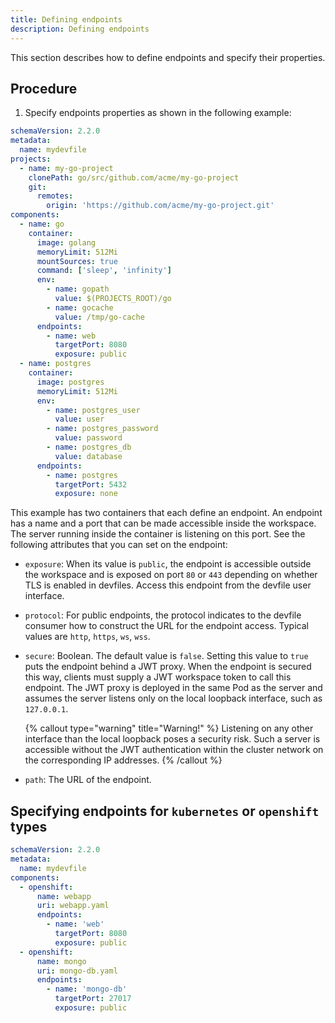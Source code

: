 ```yaml
---
title: Defining endpoints
description: Defining endpoints
---
```


This section describes how to define endpoints and specify their
properties.

## Procedure

1. Specify endpoints properties as shown in the following example:

```yaml {% title="Specifying endpoint properties" filename="devfile.yaml" %}
schemaVersion: 2.2.0
metadata:
  name: mydevfile
projects:
  - name: my-go-project
    clonePath: go/src/github.com/acme/my-go-project
    git:
      remotes:
        origin: 'https://github.com/acme/my-go-project.git'
components:
  - name: go
    container:
      image: golang
      memoryLimit: 512Mi
      mountSources: true
      command: ['sleep', 'infinity']
      env:
        - name: gopath
          value: $(PROJECTS_ROOT)/go
        - name: gocache
          value: /tmp/go-cache
      endpoints:
        - name: web
          targetPort: 8080
          exposure: public
  - name: postgres
    container:
      image: postgres
      memoryLimit: 512Mi
      env:
        - name: postgres_user
          value: user
        - name: postgres_password
          value: password
        - name: postgres_db
          value: database
      endpoints:
        - name: postgres
          targetPort: 5432
          exposure: none
```

This example has two containers that each define an endpoint. An
endpoint has a name and a port that can be made accessible inside the
workspace. The server running inside the container is listening on this
port. See the following attributes that you can set on the endpoint:

- `exposure`: When its value is `public`, the endpoint is accessible
  outside the workspace and is exposed on port `80` or `443` depending
  on whether TLS is enabled in devfiles. Access this endpoint from the
  devfile user interface.

- `protocol`: For public endpoints, the protocol indicates to the
  devfile consumer how to construct the URL for the endpoint access.
  Typical values are `http`, `https`, `ws`, `wss`.

- `secure`: Boolean. The default value is `false`. Setting this value
  to `true` puts the endpoint behind a JWT proxy. When the endpoint is
  secured this way, clients must supply a JWT workspace token to call
  this endpoint. The JWT proxy is deployed in the same Pod as the
  server and assumes the server listens only on the local loopback
  interface, such as `127.0.0.1`.

  {% callout type="warning" title="Warning!" %}
  Listening on any other interface than the local loopback poses a
  security risk. Such a server is accessible without the JWT
  authentication within the cluster network on the corresponding IP
  addresses.
  {% /callout %}

- `path`: The URL of the endpoint.

## Specifying endpoints for `kubernetes` or `openshift` types

```yaml {%  filename="devfile.yaml" %}
schemaVersion: 2.2.0
metadata:
  name: mydevfile
components:
  - openshift:
      name: webapp
      uri: webapp.yaml
      endpoints:
        - name: 'web'
          targetPort: 8080
          exposure: public
  - openshift:
      name: mongo
      uri: mongo-db.yaml
      endpoints:
        - name: 'mongo-db'
          targetPort: 27017
          exposure: public
```
